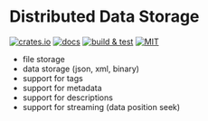 # Distributed Data Storage

[![crates.io](https://img.shields.io/crates/v/ponci)](https://crates.io/crates/ponci)
[![docs](https://img.shields.io/docsrs/ponci)](https://docs.rs/ponci)
[![build & test](https://github.com/sheroz/ponci/actions/workflows/ci.yml/badge.svg)](https://github.com/sheroz/ponci/actions/workflows/ci.yml)
[![MIT](https://img.shields.io/github/license/sheroz/ponci)](https://github.com/sheroz/ponci/blob/main/LICENSE.txt)

* file storage
* data storage (json, xml, binary)
* support for tags
* support for metadata
* support for descriptions
* support for streaming (data position seek)
